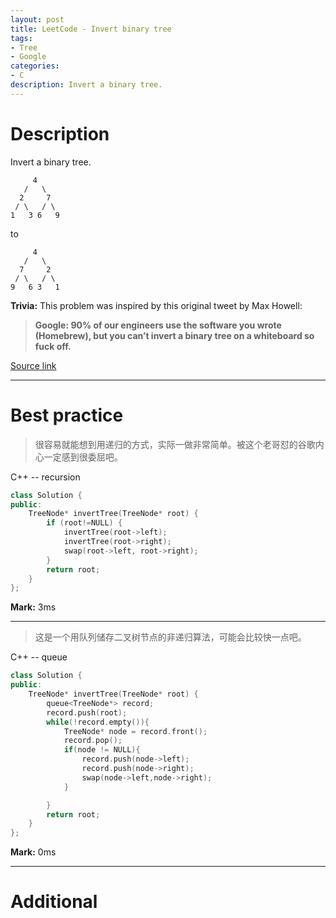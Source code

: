 ```yaml
---
layout: post
title: LeetCode - Invert binary tree
tags:
- Tree
- Google
categories:
- C
description: Invert a binary tree.
---
```



# Description
Invert a binary tree.

```
     4
   /   \
  2     7
 / \   / \
1   3 6   9
```

to
```
     4
   /   \
  7     2
 / \   / \
9   6 3   1
```

**Trivia:**
This problem was inspired by this original tweet by Max Howell:
>**Google: 90% of our engineers use the software you wrote (Homebrew), but you can’t invert a binary tree on a whiteboard so fuck off.**

[Source link](https://leetcode.com/problems/invert-binary-tree/#/description)

__________

# Best practice

>很容易就能想到用递归的方式，实际一做非常简单。被这个老哥怼的谷歌内心一定感到很委屈吧。

C++ -- recursion

```c++
class Solution {
public:
    TreeNode* invertTree(TreeNode* root) {
        if (root!=NULL) {
            invertTree(root->left);
            invertTree(root->right);
            swap(root->left, root->right);
        }
        return root;
    }
};
```

**Mark:** 3ms

****

>这是一个用队列储存二叉树节点的非递归算法，可能会比较快一点吧。

C++ -- queue

```c++
class Solution {
public:
    TreeNode* invertTree(TreeNode* root) {
        queue<TreeNode*> record;
        record.push(root);
        while(!record.empty()){
            TreeNode* node = record.front();
            record.pop();
            if(node != NULL){
                record.push(node->left);
                record.push(node->right);
                swap(node->left,node->right);
            }

        }
        return root;
    }
};
```

**Mark:** 0ms

__________
# Additional
